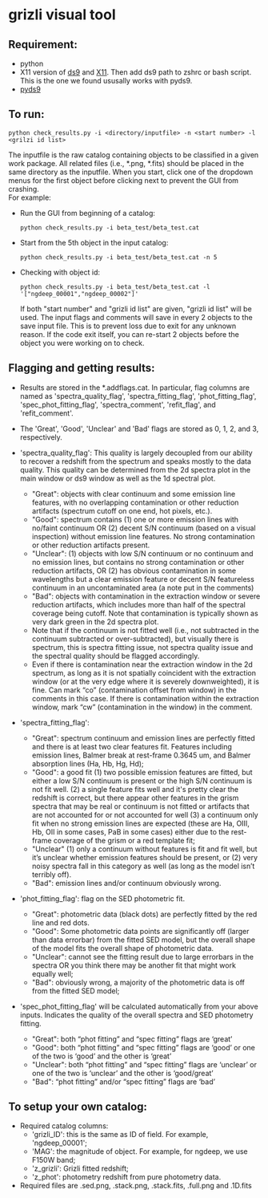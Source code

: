 # grizli visual tool
## Requirement:
- python 
- X11 version of [ds9](https://sites.google.com/cfa.harvard.edu/saoimageds9/download?authuser=0) and [X11](https://www.xquartz.org/). Then add ds9 path to zshrc or bash script. This is the one we found ususally works with pyds9. 
- [pyds9](https://github.com/ericmandel/pyds9)

## To run:
```
python check_results.py -i <directory/inputfile> -n <start number> -l <grilzi id list>
```
The inputfile is the raw catalog containing objects to be classified in a given work package. All related files (i.e., *.png, *.fits) should be placed in the same directory as the inputfile.
When you start, click one of the dropdown menus for the first object before clicking next to prevent the GUI from crashing.  
For example:
- Run the GUI from beginning of a catalog:
  ```
  python check_results.py -i beta_test/beta_test.cat
  ```
- Start from the 5th object in the input catalog:
  ```
  python check_results.py -i beta_test/beta_test.cat -n 5
  ```
- Checking with object id:
  ```
  python check_results.py -i beta_test/beta_test.cat -l '["ngdeep_00001","ngdeep_00002"]'
  ```
  If both "start number" and "grizli id list" are given, "grizli id list" will be used. The input flags and comments will save in every 2 objects to the save input file. This is to prevent loss due to exit for any unknown reason. If the code exit itself, you can re-start 2 objects before the object you were working on to check. 

## Flagging and getting results: 
- Results are stored in the *.addflags.cat. In particular, flag columns are named as 'spectra_quality_flag', 'spectra_fitting_flag', 'phot_fitting_flag', 'spec_phot_fitting_flag', 'spectra_comment', 'refit_flag', and 'refit_comment'. 
- The 'Great', 'Good', 'Unclear' and 'Bad' flags are stored as 0, 1, 2, and 3, respectively.
- 'spectra_quality_flag': This quality is largely decoupled from our ability to recover a redshift from the spectrum and speaks mostly to the data quality. This quality can be determined from the 2d spectra plot in the main window or ds9 window as well as the 1d spectral plot. 
  - "Great": objects with clear continuum and some emission line features, with no overlapping contamination or other reduction artifacts (spectrum cutoff on one end, hot pixels, etc.).  
  - "Good": spectrum contains (1) one or more emission lines with no/faint continuum OR (2) decent S/N continuum (based on a visual inspection) without emission line features. No strong contamination or other reduction artifacts present. 
  - "Unclear": (1) objects with low S/N continuum or no continuum and no emission lines, but contains no strong contamination or other reduction artifacts, OR (2) has obvious contamination in some wavelengths but a clear emission feature or decent S/N featureless continuum in an uncontaminated area (a note put in the comments)
  - "Bad": objects with contamination in the extraction window or severe reduction artifacts, which includes more than half of the spectral coverage being cutoff. Note that contamination is typically shown as very dark green in the 2d spectra plot. 
  - Note that if the continuum is not fitted well (i.e., not subtracted in the continuum subtracted or over-subtracted), but visually there is spectrum, this is spectra fitting issue, not spectra quality issue and the spectral quality should be flagged accordingly. 
  - Even if there is contamination near the extraction window in the 2d spectrum, as long as it is not spatially coincident with the extraction window (or at the very edge where it is severely downweighted), it is fine. Can mark “co” (contamination offset from window) in the comments in this case. If there is contamination within the extraction window, mark “cw” (contamination in the window) in the comment. 

- 'spectra_fitting_flag':
  - "Great": spectrum continuum and emission lines are perfectly fitted and there is at least two clear features fit. Features including emission lines, Balmer break at rest-frame 0.3645 um, and Balmer absorption lines (Ha, Hb, Hg, Hd); 
  - "Good": a good fit (1) two possible emission features are fitted, but either a low S/N continuum is present or the high S/N continuum is not fit well. (2) a single feature fits well and it's pretty clear the redshift is correct, but there appear other features in the grism spectra that may be real or continuum is not fitted or artifacts that are not accounted for or not accounted for well (3) a continuum only fit when no strong emission lines are expected (these are Ha, OIII, Hb, OII in some cases, PaB in some cases) either due to the rest-frame coverage of the grism or a red template fit;
  - "Unclear" (1) only a continuum without features is fit and fit well, but it’s unclear whether emission features should be present, or (2) very noisy spectra fall in this category as well (as long as the model isn’t terribly off). 
  - "Bad": emission lines and/or continuum obviously wrong. 

- 'phot_fitting_flag': flag on the SED photometric fit.
  - "Great": photometric data (black dots) are perfectly fitted by the red line and red dots.
  - "Good": Some photometric data points are significantly off (larger than data errorbar) from the fitted SED model, but the overall shape of the model fits the overall shape of photometric data.
  - "Unclear": cannot see the fitting result due to large errorbars in the spectra OR you think there may be another fit that might work equally well;
  - "Bad": obviously wrong, a majority of the photometric data is off from the fitted SED model;

- 'spec_phot_fitting_flag' will be calculated automatically from your above inputs. Indicates the quality of the overall spectra and SED photometry fitting.
  - "Great": both “phot fitting” and “spec fitting” flags are ‘great’
  - "Good": both “phot fitting” and “spec fitting” flags are ‘good’ or one of the two is ‘good’ and the other is ‘great’
  - "Unclear": both “phot fitting” and “spec fitting” flags are ‘unclear’ or one of the two is ‘unclear’ and the other is ‘good/great’
  - "Bad": “phot fitting” and/or “spec fitting” flags are ‘bad’


## To setup your own catalog:
- Required catalog columns:
  - 'grizli_ID': this is the same as ID of field. For example, 'ngdeep_00001';
  - 'MAG': the magnitude of object. For example, for ngdeep, we use F150W band; 
  - 'z_grizli': Grizli fitted redshift;
  - 'z_phot': photometry redshift from pure photometry data. 
- Required files are .sed.png, .stack.png, .stack.fits, .full.png and .1D.fits

